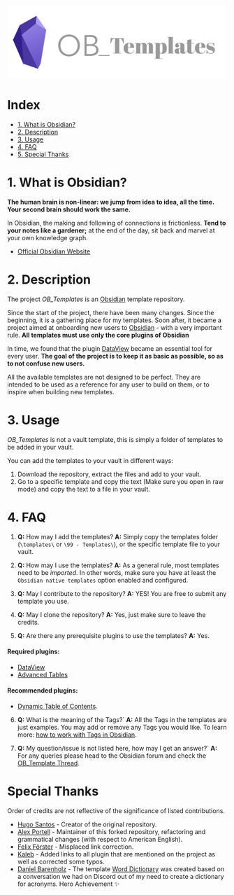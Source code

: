 ![ob_Templates](logo.png)

# Index
- [1. What is Obsidian?](#1-what-is-obsidian)
- [2. Description](#2-description)
- [3. Usage](#3-usage)
- [4. FAQ](#4-faq)
- [5. Special Thanks](#5-special-thanks)

# 1. What is Obsidian?
**The human brain is non-linear: we jump from idea to idea, all the time. Your second brain should work the same.**

In Obsidian, the making and following of connections is frictionless. **Tend to your notes like a gardener;** at the end of the day, sit back and marvel at your own knowledge graph.

- [Official Obsidian Website](https://obsidian.md)

# 2. Description
The project *OB_Templates* is an <a href="https://obsidian.md/">Obsidian</a> template repository.

Since the start of the project, there have been many changes. Since the beginning, it is a gathering place for my templates. Soon after, it became a project aimed at onboarding new users to <a href="https://obsidian.md/">Obsidian</a> - with a very important rule. **All templates must use only the core plugins of Obsidian**

In time, we found that the plugin <a href="https://github.com/blacksmithgu/obsidian-dataview">DataView</a> became an essential tool for every user. **The goal of the project is to keep it as basic as possible, so as to not confuse new users.**

All the available templates are not designed to be perfect. They are intended to be used as a reference for any user to build on them, or to inspire when building new templates.

# 3. Usage
*OB_Templates* is not a vault template, this is simply a folder of templates to be added in your vault. 

You can add the templates to your vault in different ways:
1. Download the repository, extract the files and add to your vault.
2. Go to a specific template and copy the text (Make sure you open in raw mode) and copy the text to a file in your vault.

# 4. FAQ
1. **Q:** How may I add the templates?
**A:** Simply copy the templates folder (`\templates\` or `\99 - Templates\`), or the specific template file to your vault.

2. **Q:** How may I use the templates?
**A:** As a general rule, most templates need to be *imported*. In other words, make sure you have at least the `Obsidian native templates` option enabled and configured.

3. **Q:** May I contribute to the repository?
**A:** YES! You are free to submit any template you use.

4. **Q:** May I clone the repository?
**A:** Yes, just make sure to leave the credits.

5. **Q:** Are there any prerequisite plugins to use the templates?
**A:** Yes.

#### Required plugins:
  - <a href="https://github.com/blacksmithgu/obsidian-dataview">DataView</a>
  - <a href="https://github.com/tgrosinger/advanced-tables-obsidian">Advanced Tables</a>

#### Recommended plugins: 
  - <a href="https://github.com/Aidurber/obsidian-plugin-dynamic-toc">Dynamic Table of Contents</a>.

6. **Q:** What is the meaning of the Tags?`
**A:** All the Tags in the templates are just examples. You may add or remove any Tags you would like. To learn more: <a href="https://help.obsidian.md/How+to/Working+with+tags">how to work with Tags in Obsidian</a>.

7. **Q:** My question/issue is not listed here, how may I get an answer?`
**A:** For any queries please head to the Obsidian forum and check the <a href="https://forum.obsidian.md/t/obsidian-notes-template/28940">OB_Template Thread</a>.

# Special Thanks
Order of credits are not reflective of the significance of listed contributions.

- <a href="https://github.com/llZektorll">Hugo Santos</a> - Creator of the original repository.
- <a href="https://github.com/portellam">Alex Portell</a> - Maintainer of this forked repository, refactoring and grammatical changes (with respect to American English).
- <a href="https://github.com/FeFoe">Felix Förster</a> - Misplaced link correction.
- <a href="https://github.com/kaleblub">Kaleb</a> - Added links to all plugin that are mentioned on the project as well as corrected some typos.
- <a href="https://github.com/dbarenholz">Daniel Barenholz</a> - The template <a href="https://github.com/llZektorll/OB_Template/blob/main/0A_Templates/0A_17_WordDictionary/0A_17_1_WordDictionary.md">Word Dictionary</a> was created based on a conversation we had on Discord out of my need to create a dictionary for acronyms. Hero Achievement ✨